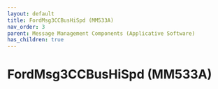 ```yaml
---
layout: default
title: FordMsg3CCBusHiSpd (MM533A)
nav_order: 3
parent: Message Management Components (Applicative Software)
has_children: true
---
```

# FordMsg3CCBusHiSpd (MM533A)
